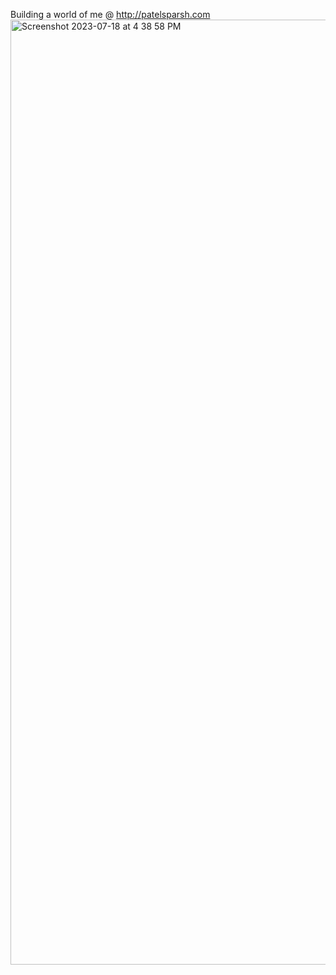 Building a world of me @ http://patelsparsh.com
<img width="1512" alt="Screenshot 2023-07-18 at 4 38 58 PM" src="https://github.com/Sparsh101AI/Website-Projects/assets/48163939/306c79c2-bc47-4047-b617-0d79c946bb40">

